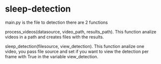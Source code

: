 # sleep-detection

main.py is the file to detection
there are 2 functions

process_videos(datasource, video_path, results_path). This function analize videos in a path and creates files with the results.

sleep_detection(filesource, view_detection). This function analize one video, you pass file source and set if you want to view the detection per frame with True in the variable view_detection.
